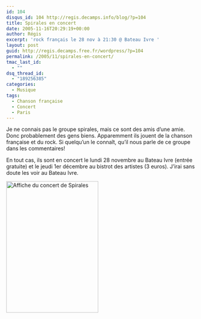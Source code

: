 ```yaml
---
id: 104
disqus_id: 104 http://regis.decamps.info/blog/?p=104
title: Spirales en concert
date: 2005-11-16T20:29:19+00:00
author: Régis
excerpt: 'rock français le 28 nov à 21:30 @ Bateau Ivre '
layout: post
guid: http://regis.decamps.free.fr/wordpress/?p=104
permalink: /2005/11/spirales-en-concert/
tmac_last_id:
  - ""
dsq_thread_id:
  - "189256385"
categories:
  - Musique
tags:
  - Chanson française
  - Concert
  - Paris
---
```

Je ne connais pas le groupe spirales, mais ce sont des amis d’une amie. Donc probablement des gens biens. Apparemment ils jouent de la chanson française et du rock. Si quelqu’un le connaît, qu’il nous parle de ce groupe dans les commentaires!

En tout cas, ils sont en concert le lundi 28 novembre au Bateau Ivre (entrée gratuite) et le jeudi 1er décembre au bistrot des artistes (3 euros). J’irai sans doute les voir au Bateau Ivre.

[<img src="http://regis.decamps.info/blog/wp-content/uploads/2005/11/spirales-concert-245x350.jpeg" alt="Affiche du concert de Spirales" width="245" height="350" class="alignright size-medium wp-image-3264" srcset="http://regis.decamps.info/blog/wp-content/uploads/2005/11/spirales-concert-245x350.jpeg 245w, http://regis.decamps.info/blog/wp-content/uploads/2005/11/spirales-concert.jpeg 294w" sizes="(max-width: 245px) 100vw, 245px" />](http://regis.decamps.info/blog/wp-content/uploads/2005/11/spirales-concert.jpeg)
